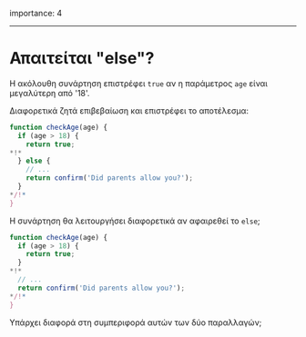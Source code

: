 importance: 4

---

# Απαιτείται "else"?

Η ακόλουθη συνάρτηση επιστρέφει `true` αν η παράμετρος `age` είναι μεγαλύτερη από '18'.

Διαφορετικά ζητά επιβεβαίωση και επιστρέφει το αποτέλεσμα:

```js
function checkAge(age) {
  if (age > 18) {
    return true;
*!*
  } else {
    // ...
    return confirm('Did parents allow you?');
  }
*/!*
}
```

Η συνάρτηση θα λειτουργήσει διαφορετικά αν αφαιρεθεί το `else`;

```js
function checkAge(age) {
  if (age > 18) {
    return true;
  }
*!*
  // ...
  return confirm('Did parents allow you?');
*/!*
}
```
Υπάρχει διαφορά στη συμπεριφορά αυτών των δύο παραλλαγών;

